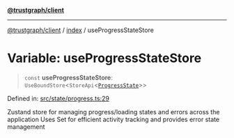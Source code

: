 [**@trustgraph/client**](../../README.md)

***

[@trustgraph/client](../../README.md) / [index](../README.md) / useProgressStateStore

# Variable: useProgressStateStore

> `const` **useProgressStateStore**: `UseBoundStore`\<`StoreApi`\<[`ProgressState`](../interfaces/ProgressState.md)\>\>

Defined in: [src/state/progress.ts:29](https://github.com/trustgraph-ai/trustgraph-ts-client/blob/92e187771a25b959c85a4f966bb97eb5d407310b/src/state/progress.ts#L29)

Zustand store for managing progress/loading states and errors across the application
Uses Set for efficient activity tracking and provides error state management

